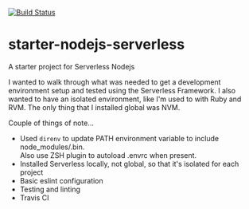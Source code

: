 [![Build Status](https://travis-ci.org/sprunger/starter-nodejs-serverless.svg?branch=master)](https://travis-ci.org/sprunger/starter-nodejs-serverless)
# starter-nodejs-serverless
A starter project for Serverless Nodejs

I wanted to walk through what was needed to get a development environment setup and tested using the Serverless Framework.
I also wanted to have an isolated environment, like I'm used to with Ruby and RVM.  The only thing that I installed global was NVM.

Couple of things of note...

* Used `direnv` to update PATH environment variable to include node_modules/.bin.  
Also use ZSH plugin to autoload .envrc when present.
* Installed Serverless locally, not global, so that it's isolated for each project
* Basic eslint configuration
* Testing and linting
* Travis CI



